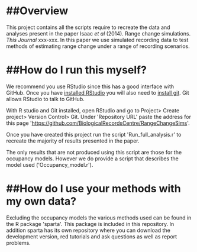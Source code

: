 ##Overview
==========

This project contains all the scripts require to recreate the data and analyses present in the paper Isaac *et al* (2014). Range change simulations. *This Journal* xxx-xxx. In this paper we use simulated recording data to test methods of estimating range change under a range of recording scenarios.

##How do I run this myself?
===========================

We recommend you use RStudio since this has a good interface with GitHub. Once you have [installed RStudio](http://www.rstudio.com/ide/download/) you will also need to [install git](http://git-scm.com/downloads). Git allows RStudio to talk to GitHub.

With R studio and Git installed, open RStudio and go to Project> Create project> Version Control> Git. Under 'Repository URL' paste the address for this page 'https://github.com/BiologicalRecordsCentre/RangeChangeSims'.

Once you have created this project run the script 'Run_full_analysis.r' to recreate the majority of results presented in the paper.

The only results that are not produced using this script are those for the occupancy models. However we do provide a script that describes the model used ('Occupancy_model.r').

##How do I use your methods with my own data?
=============================================

Excluding the occupancy models the various methods used can be found in the R package 'sparta'. This package is included in this repository. In addition sparta has its own repository where you can download the development version, red tutorials and ask questions as well as report problems. 

